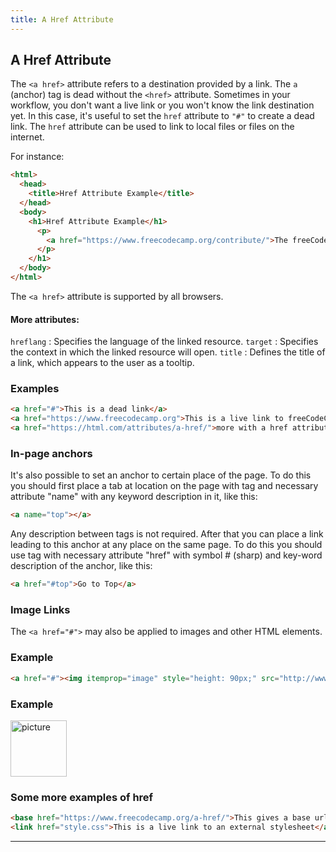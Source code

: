 ```yaml
---
title: A Href Attribute
---
```


## A Href Attribute

The `<a href>` attribute refers to a destination provided by a link. The `a` (anchor) tag is dead without the `<href>` attribute. Sometimes in your workflow, you don't want a live link or you won't know the link destination yet. In this case, it's useful to set the `href` attribute to `"#"` to create a dead link. The `href` attribute can be used to link to local files or files on the internet.

For instance:

```html
<html>
  <head>
    <title>Href Attribute Example</title>
  </head>
  <body>
    <h1>Href Attribute Example</h1>
      <p>
        <a href="https://www.freecodecamp.org/contribute/">The freeCodeCamp Contribution Page</a> shows you how and where you can contribute to freeCodeCamp's community and growth.
      </p>
    </h1>
  </body>
</html>
```
The `<a href>` attribute is supported by all browsers.

#### More attributes:
 `hreflang` : Specifies the language of the linked resource.
 `target`   : Specifies the context in which the linked resource will open.
 `title`    : Defines the title of a link, which appears to the user as a tooltip.

### Examples
```html
<a href="#">This is a dead link</a>
<a href="https://www.freecodecamp.org">This is a live link to freeCodeCamp</a>
<a href="https://html.com/attributes/a-href/">more with a href attribute</a>

```
### In-page anchors

It's also possible to set an anchor to certain place of the page. To do this you should first place a tab at location on the page with tag <a> and necessary attribute "name" with any keyword description in it, like this:

```html
<a name="top"></a>
```

Any description between tags is not required. After that you can place a link leading to this anchor at any place on the same page. To do this you should use tag <a> with necessary attribute "href" with symbol # (sharp) and key-word description of the anchor, like this:

```html
<a href="#top">Go to Top</a>
```

### Image Links

The `<a href="#">` may also be applied to images and other HTML elements.

### Example

```html
<a href="#"><img itemprop="image" style="height: 90px;" src="http://www.chatbot.chat/assets/images/header-bg_y.jpg" alt="picture">  </a>

```
### Example
<a href="#"><img itemprop="image" style="height: 90px;" src="http://www.chatbot.chat/assets/images/header-bg_y.jpg" alt="picture">  </a>
### Some more examples of href
```html
<base href="https://www.freecodecamp.org/a-href/">This gives a base url for all further urls on the page</a>
<link href="style.css">This is a live link to an external stylesheet</a>
```

***
